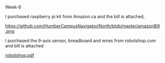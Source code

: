 
Week-6

I purchased raspberry pi kit from Amazon.ca and the bill is attached,

https://github.com/HumberCampusNavigator/North/blob/master/amazonBill.png  

I purchased the 9-axis sensor, breadboard and wires from robotshop.com and bill is attached

[robotshop.pdf](https://github.com/HumberCampusNavigator/North/files/2439831/robotshop.pdf)

